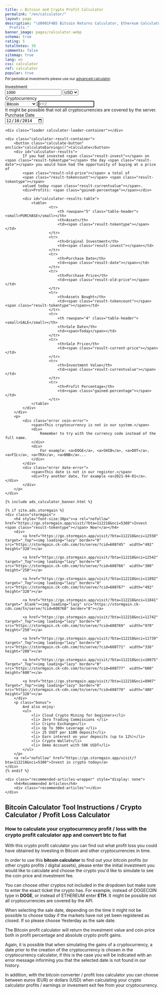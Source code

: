 ```yaml
---
title: ▷ Bitcoin and Crypto Profit Calculator
permalink: "/en/calculator/"
layout: page
description: "\U0001F4B5 Bitcoin Returns Calculator, Ethereum Calculator. Crypto Investment
  Profits."
banner_image: pages/calculator.webp
schema: true
rating: 5
totalVotes: 39
comments: false
sitemap: true
lang: en
css: calculator
ref: calculator
popular: true
---
```


<div style="margin-bottom: 10px">
    <div style="margin-top:-25px">
        <small>For periodical investments please use our <a href="/investment">advanced calculator</a>.</small>
    </div>
</div>
<div class="calculator-block">
    <div class="calculator-form-row">
        <div class="calculator-col-start">
            <label for="invest-quantity">Investment</label>
        </div>
        <div class="calculator-col-end">
            <input id="invest-quantity" type="number" value="1000" class="data-hj-allow">
            <select id="invest-fiat">
                <option>USD</option>
                <option>EUR</option>
            </select>
        </div>
    </div>
    <div class="calculator-form-row">
        <div class="calculator-col-start">
            <label for="invest-currency">Cryptocurrency</label>
        </div>
        <div class="calculator-col-end">
			<select id="invest-currency" onchange="updateInputMinDate()">
				<option value="BTC"  min="2010-07-18">Bitcoin</option>
				<option value="ETH"  min="2015-08-08">Ethereum</option>
				<option value="LTC"  min="2013-09-15">Litecoin</option>
                <option value="MIOTA"  min="2017-06-14">IOTA</option>
				<option value="XMR"  min="2015-01-27">Monero</option>
				<option value="ADA" min="2017-10-02">Cardano</option>
				<option value="XRP"  min="2015-01-30">Ripple</option>
				<option class="editable">Other asset...</option>
			</select>
            <input width="150" class="calculator-othercoins data-hj-allow" autofocus placeholder="XYZ" />
        </div>
    </div>
    <div class="calculator-othercoins"><span>It might be possible that not all cryptocurrencies are covered by the server.</span></div>
    <div class="calculator-form-row">
        <div class="calculator-col-start">
            <label for="invest-date">Purchase Date</label>
        </div>
        <div class="calculator-col-end">
            <input id="invest-date" type="date" value="2014-12-10" min="2010-07-18" class="data-hj-allow">
        </div>
    </div>

    <div class="loader calculator-loader-container"></div>
    
    <div class="calculator-result-container">
        <button class="calculate-button" onclick="calculateEarnings()">Calculate</button>
        <div id="calculator-results">
            If you had invested <span class="result-invest"></span> on <span class="result-tokentype"></span> the day <span class="result-date"></span> you would have had the opportunity of buying at a price of 
            <span class="result-old-price"></span> a total of
            <span class="result-tokencount"></span> <span class="result-tokentype"></span>
            valued today <span class="result-currentvalue"></span>.
            <div>Profits: <span class="gained-percentage"></span></div>

            <div id="calculator-results-table">
                <table>
                        <tr>
                            <th rowspan="5" class="table-header"><small>PURCHASE</small></th>
                            <th>Asset</th>
                            <td><span class="result-tokentype"></span></td>
                        </tr>
                        <tr>
                            <th>Original Investment</th>
                            <td><span class="result-invest"></span></td>
                        </tr>
                        <tr>
                            <th>Purchase Date</th>
                            <td><span class="result-date"></span></td>
                        </tr>
                        <tr>
                            <th>Purchase Price</th>
                            <td><span class="result-old-price"></span></td>
                        </tr>
                        <tr>
                            <th>Assets Bought</th>
                            <td><span class="result-tokencount"></span> <span class="result-tokentype"></span></td>
                        </tr>
                        <tr>
                            <th rowspan="4" class="table-header"><small>SALE</small></th>
                            <th>Sale Date</th>
                            <td><span>Today</span></td>
                        </tr>
                        <tr>
                            <th>Sale Price</th>
                            <td><span class="result-current-price"></span></td>
                        </tr>
                        <tr>
                            <th>Investment Value</th>
                            <td><span class="result-currentvalue"></span></td>
                        </tr>
                        <tr>
                            <th>Profit Percentage</th>
                            <td><span class="gained-percentage"></span></td>
                        </tr>
                </table>
            </div>
        </div>
        <p>
            <div class="error coin-error">
                <span>This cryptocurrency is not in our system.</span>
                <div>
                    Remember to try with the currency code instead of the full name. 
                </div>
                <div>
                    For example: <a>DOGE</a>, <a>SHIB</a>, <a>DOT</a>, <a>FIL</a>, <a>TRX</a>, <a>BNB</a>...
                </div>
            </div>
            <div class="error date-error">
                <span>This date is not in our register.</span>
                <div>Try another date, for example <a>2021-04-01</a>.</div>
            </div>
        </p>
    </div>

    {% include ads_calculator_banner.html %}

    {% if site.ads.stormgain %}
    <div class="stormgain">
        <h4 style="font-size:30px"><a rel="nofollow" href="https://go.stormgain.app/visit/?bta=112218&nci=5380">Invest <span class="result-tokentype"></span> Now!</a></h4>
        <div>
            <a href="https://go.stormgain.app/visit/?bta=112218&nci=12550" target="_Top"><img loading="lazy" border="0" src="https://stormgain.ck-cdn.com/tn/serve/?cid=608745"  width="492" height="328"></a>

            <a href="https://go.stormgain.app/visit/?bta=112218&nci=12542" target="_Top"><img loading="lazy" border="0" src="https://stormgain.ck-cdn.com/tn/serve/?cid=608766"  width="300" height="250"></a>

            <a href="https://go.stormgain.app/visit/?bta=112218&nci=11892" target="_Top"><img loading="lazy" border="0" src="https://stormgain.ck-cdn.com/tn/serve/?cid=608767"  width="492" height="328"></a>

            <a href="https://go.stormgain.app/visit/?bta=112218&nci=11841" target="_blank"><img loading="lazy" src="https://stormgain.ck-cdn.com/tn/serve/?cid=608768" border="0"></a>

            <a href="https://go.stormgain.app/visit/?bta=112218&nci=11742" target="_Top"><img loading="lazy" border="0" src="https://stormgain.ck-cdn.com/tn/serve/?cid=608769"  width="970" height="250"></a>

            <a href="https://go.stormgain.app/visit/?bta=112218&nci=11739" target="_Top"><img loading="lazy" border="0" src="https://stormgain.ck-cdn.com/tn/serve/?cid=608771"  width="336" height="280"></a>

            <a href="https://go.stormgain.app/visit/?bta=112218&nci=10075" Target="_Top"><img loading="lazy" border="0" src="https://stormgain.ck-cdn.com/tn/serve/?cid=608777"  width="600" height="600"></a>

            <a href="https://go.stormgain.app/visit/?bta=112218&nci=8907" Target="_Top"><img loading="lazy" border="0" src="https://stormgain.ck-cdn.com/tn/serve/?cid=608778"  width="480" height="320"></a>
        </div>
        <p class="bonus">
            And also enjoy:
            <ul>
                <li> Cloud Crypto Mining for beginners</li>
                <li> Zero Trading Commissions </li>
                <li> Cripto Exchange</li>
                <li> Up To 300× Leverage </li>
                <li> 25 USDT per $100 deposit</li>
                <li> Earn interest on your deposits (up to 12%)</li>
                <li> Crypto Wallet</li>
                <li> Demo Account with 50K USDT</li>
            </ul>
        </p>
        <a rel="nofollow" href="https://go.stormgain.app/visit/?bta=112218&nci=5380">Invest in crypto today</a>
    </div>
    {% endif %}

    <div class="recommended-articles-wrapper" style="display: none">
        <h4>Recommended Articles</h4>
        <div class="recommended-articles"></div>
    </div>
    
</div>

<script defer src="{{ site.baseurl }}/js/calculator-common.js?{{site.time | date: '%s%N'}}"></script>
<script defer src="{{ site.baseurl }}/js/calculator.js?{{site.time | date: '%s%N'}}"></script>
<script defer src="{{ site.baseurl }}/js/recommendations.js?{{site.time | date: '%s%N'}}"></script>



## Bitcoin Calculator Tool Instructions / Crypto Calculator / Profit Loss Calculator

### How to calculate your cryptocurrency profit / loss with the crypto profit calculator app and convert btc to fiat

With this crypto profit calculator you can find out what profit loss you could have obtained by investing in Bitcoin and other cryptocurrencies in time. 

In order to use this **bitcoin calculator** to find out your bitcoin profits (or other crypto profits / digital assets), please enter the initial investment you would like to calculate and choose the crypto you'd like to simulate to see the coin price and investment fee.

You can choose other cryptos not included in the dropdown but make sure to enter the exact ticket the crypto has. For example, instead of DOGECOIN type in **DOGE**, or instead of ETHEREUM enter **ETH**. It might be possible not all cryptocurrencies are covered by the API.

When selecting the sale date, depending on the time it might not be possible to choose today if the markets have not yet been registered as closed. If so please choose Yesterday as the sale date.

The Bitcoin profit calculator will return the investment value and coin price both in profit percentage and absolute crypto profit gains.

Again, it is possible that when simulating the gains of a cryptocurrency, a date prior to the creation of the cryptocurrency is chosen in the cryptocurrency calculator, if this is the case you will be indicated with an error message informing you that the selected date is not found in our history.

In addition, with the bitcoin converter / profit loss calculator you can choose between euros (EUR) or dollars (USD) when calculating your crypto calculator profits / earnings or invesment exit fee from your cryptocurrency.
